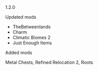 1.2.0

Updated mods

- TheBetweenlands
- Charm
- Climatic Biomes 2
- Just Enough Items

Added mods

Metal Chests, Refined Relocation 2, Roots
